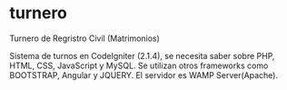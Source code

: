 # turnero
Turnero de Regristro Civil (Matrimonios)

Sistema de turnos en CodeIgniter (2.1.4), se necesita saber sobre PHP, HTML, 
CSS, JavaScript y MySQL. Se utilizan otros frameworks como BOOTSTRAP, Angular y 
JQUERY. El servidor es WAMP Server(Apache).
